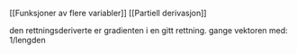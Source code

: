 
[[Funksjoner av flere variabler]]
[[Partiell derivasjon]]

den rettningsderiverte er gradienten i en gitt rettning.
gange vektoren med: 1/lengden


